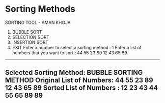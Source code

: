 # Sorting Methods

SORTING TOOL - AMAN KHOJA 
1. BUBBLE SORT 
2. SELECTION SORT 
3. INSERTION SORT 
0. EXIT 
Enter a number to select a sorting method : 1
Enter a list of numbers that you want to sort : 44 55 23 89 12 43 65 89



------------------------------------------------------------------
Selected Sorting Method: BUBBLE SORTING METHOD
Original List of Numbers: 44 55 23 89 12 43 65 89 
Sorted List of Numbers : 12 23 43 44 55 65 89 89 
------------------------------------------------------------------
